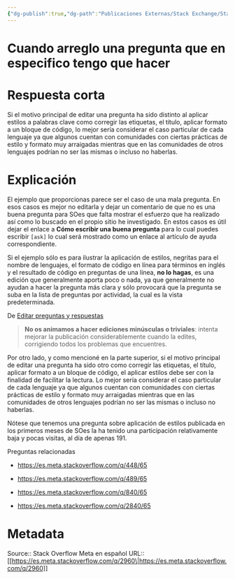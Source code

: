 ```yaml
---
{"dg-publish":true,"dg-path":"Publicaciones Externas/Stack Exchange/Stack Overflow en español/Stack Overflow en español Meta/es.meta.stackoverflow.com-2960.md","permalink":"/publicaciones-externas/stack-exchange/stack-overflow-en-espanol/stack-overflow-en-espanol-meta/es-meta-stackoverflow-com-2960/","title":"Cuando arreglo una pregunta que en especifico tengo que hacer","hide":true,"noteIcon":"\"0\"","created":"2024-04-03T12:49:10.631-06:00","updated":"2024-04-05T16:44:02.261-06:00"}
---
```


# Cuando arreglo una pregunta que en especifico tengo que hacer

# Respuesta corta 

Si el motivo principal de editar una pregunta ha sido distinto al aplicar estilos a palabras clave como corregir las etiquetas, el título, aplicar formato a un bloque de código, lo mejor sería considerar el caso particular de cada lenguaje ya que algunos cuentan con comunidades con ciertas prácticas de estilo y formato muy arraigadas mientras que en las comunidades de otros lenguajes podrían no ser las mismas o incluso no haberlas.

# Explicación

El ejemplo que proporcionas parece ser el caso de una mala pregunta. En esos casos es mejor no editarla y dejar un comentario de que no es una buena pregunta para SOes que falta mostrar el esfuerzo que ha realizado así como lo buscado en el propio sitio he investigado. En estos casos es útil dejar el enlace a **Cómo escribir una buena pregunta** para lo cual puedes escribir `[ask]` lo cual será mostrado como un enlace al artículo de ayuda correspondiente.

Si el ejemplo sólo es para ilustrar la aplicación de estilos, negritas para el nombre de lenguajes, el formato de código en línea para términos en inglés y el resultado de código en preguntas de una línea, **no lo hagas**, es una edición que generalmente aporta poco o nada, ya que generalmente no ayudan a hacer la pregunta más clara y sólo provocará que la pregunta se suba en la lista de preguntas por actividad, la cual es la vista predeterminada.

De [Editar preguntas y respuestas][1]

> **No os animamos a hacer ediciones minúsculas o triviales**: intenta mejorar la publicación considerablemente cuando la edites, corrigiendo todos los problemas que encuentres.

Por otro lado, y como mencioné en la parte superior, si el motivo principal de editar una pregunta ha sido otro como corregir las etiquetas, el título, aplicar formato a un bloque de código, el aplicar estilos debe ser con la finalidad de facilitar la lectura. Lo mejor sería considerar el caso particular de cada lenguaje ya que algunos cuentan con comunidades con ciertas prácticas de estilo y formato muy arraigadas mientras que en las comunidades de otros lenguajes podrían no ser las mismas o incluso no haberlas.

Nótese que tenemos una pregunta sobre aplicación de estilos publicada en los primeros meses de SOes la ha tenido una participación relativamente baja y pocas visitas, al día de apenas 191.

Preguntas relacionadas

- https://es.meta.stackoverflow.com/q/448/65
- https://es.meta.stackoverflow.com/q/489/65
- https://es.meta.stackoverflow.com/q/840/65
- https://es.meta.stackoverflow.com/q/2840/65



  [1]: https://es.stackoverflow.com/help/privileges/edit

# Metadata
Source:: Stack Overflow Meta en español
URL:: [[https://es.meta.stackoverflow.com/q/2960\|https://es.meta.stackoverflow.com/q/2960]]

